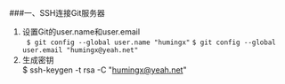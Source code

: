 ###一、SSH连接Git服务器
1. 设置Git的user.name和user.email<br>
  ` $ git config --global user.name "humingx"`
   `$ git config --global user.email "humingx@yeah.net"`
2. 生成密钥<br>
	$ ssh-keygen -t rsa -C "humingx@yeah.net"